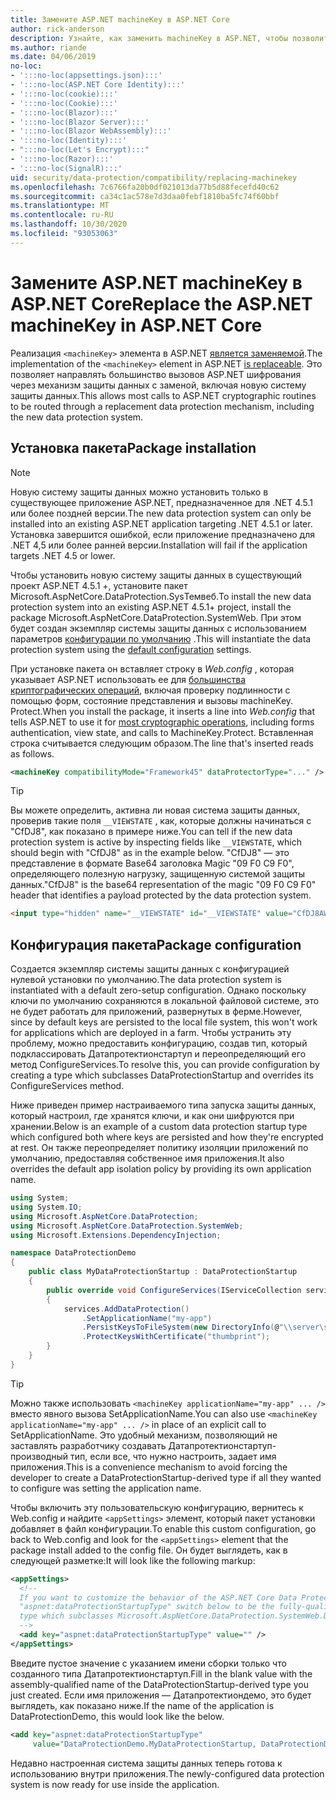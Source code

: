 ```yaml
---
title: Замените ASP.NET machineKey в ASP.NET Core
author: rick-anderson
description: Узнайте, как заменить machineKey в ASP.NET, чтобы позволить использовать новую и безопасную систему защиты данных.
ms.author: riande
ms.date: 04/06/2019
no-loc:
- ':::no-loc(appsettings.json):::'
- ':::no-loc(ASP.NET Core Identity):::'
- ':::no-loc(cookie):::'
- ':::no-loc(Cookie):::'
- ':::no-loc(Blazor):::'
- ':::no-loc(Blazor Server):::'
- ':::no-loc(Blazor WebAssembly):::'
- ':::no-loc(Identity):::'
- ":::no-loc(Let's Encrypt):::"
- ':::no-loc(Razor):::'
- ':::no-loc(SignalR):::'
uid: security/data-protection/compatibility/replacing-machinekey
ms.openlocfilehash: 7c6766fa20b0df021013da77b5d88fecefd40c62
ms.sourcegitcommit: ca34c1ac578e7d3daa0febf1810ba5fc74f60bbf
ms.translationtype: MT
ms.contentlocale: ru-RU
ms.lasthandoff: 10/30/2020
ms.locfileid: "93053063"
---
```

# <a name="replace-the-aspnet-machinekey-in-aspnet-core"></a><span data-ttu-id="544ef-103">Замените ASP.NET machineKey в ASP.NET Core</span><span class="sxs-lookup"><span data-stu-id="544ef-103">Replace the ASP.NET machineKey in ASP.NET Core</span></span>

<a name="compatibility-replacing-machinekey"></a>

<span data-ttu-id="544ef-104">Реализация `<machineKey>` элемента в ASP.NET [является заменяемой](https://blogs.msdn.microsoft.com/webdev/2012/10/23/cryptographic-improvements-in-asp-net-4-5-pt-2/).</span><span class="sxs-lookup"><span data-stu-id="544ef-104">The implementation of the `<machineKey>` element in ASP.NET [is replaceable](https://blogs.msdn.microsoft.com/webdev/2012/10/23/cryptographic-improvements-in-asp-net-4-5-pt-2/).</span></span> <span data-ttu-id="544ef-105">Это позволяет направлять большинство вызовов ASP.NET шифрования через механизм защиты данных с заменой, включая новую систему защиты данных.</span><span class="sxs-lookup"><span data-stu-id="544ef-105">This allows most calls to ASP.NET cryptographic routines to be routed through a replacement data protection mechanism, including the new data protection system.</span></span>

## <a name="package-installation"></a><span data-ttu-id="544ef-106">Установка пакета</span><span class="sxs-lookup"><span data-stu-id="544ef-106">Package installation</span></span>

> [!NOTE]
> <span data-ttu-id="544ef-107">Новую систему защиты данных можно установить только в существующее приложение ASP.NET, предназначенное для .NET 4.5.1 или более поздней версии.</span><span class="sxs-lookup"><span data-stu-id="544ef-107">The new data protection system can only be installed into an existing ASP.NET application targeting .NET 4.5.1 or later.</span></span> <span data-ttu-id="544ef-108">Установка завершится ошибкой, если приложение предназначено для .NET 4,5 или более ранней версии.</span><span class="sxs-lookup"><span data-stu-id="544ef-108">Installation will fail if the application targets .NET 4.5 or lower.</span></span>

<span data-ttu-id="544ef-109">Чтобы установить новую систему защиты данных в существующий проект ASP.NET 4.5.1 +, установите пакет Microsoft.AspNetCore.DataProtection.SysТемвеб.</span><span class="sxs-lookup"><span data-stu-id="544ef-109">To install the new data protection system into an existing ASP.NET 4.5.1+ project, install the package Microsoft.AspNetCore.DataProtection.SystemWeb.</span></span> <span data-ttu-id="544ef-110">При этом будет создан экземпляр системы защиты данных с использованием параметров [конфигурации по умолчанию](xref:security/data-protection/configuration/default-settings) .</span><span class="sxs-lookup"><span data-stu-id="544ef-110">This will instantiate the data protection system using the [default configuration](xref:security/data-protection/configuration/default-settings) settings.</span></span>

<span data-ttu-id="544ef-111">При установке пакета он вставляет строку в *Web.config* , которая указывает ASP.NET использовать ее для [большинства криптографических операций](https://blogs.msdn.microsoft.com/webdev/2012/10/23/cryptographic-improvements-in-asp-net-4-5-pt-2/), включая проверку подлинности с помощью форм, состояние представления и вызовы machineKey. Protect.</span><span class="sxs-lookup"><span data-stu-id="544ef-111">When you install the package, it inserts a line into *Web.config* that tells ASP.NET to use it for [most cryptographic operations](https://blogs.msdn.microsoft.com/webdev/2012/10/23/cryptographic-improvements-in-asp-net-4-5-pt-2/), including forms authentication, view state, and calls to MachineKey.Protect.</span></span> <span data-ttu-id="544ef-112">Вставленная строка считывается следующим образом.</span><span class="sxs-lookup"><span data-stu-id="544ef-112">The line that's inserted reads as follows.</span></span>

```xml
<machineKey compatibilityMode="Framework45" dataProtectorType="..." />
```

>[!TIP]
> <span data-ttu-id="544ef-113">Вы можете определить, активна ли новая система защиты данных, проверив такие поля `__VIEWSTATE` , как, которые должны начинаться с "CfDJ8", как показано в примере ниже.</span><span class="sxs-lookup"><span data-stu-id="544ef-113">You can tell if the new data protection system is active by inspecting fields like `__VIEWSTATE`, which should begin with "CfDJ8" as in the example below.</span></span> <span data-ttu-id="544ef-114">"CfDJ8" — это представление в формате Base64 заголовка Magic "09 F0 C9 F0", определяющего полезную нагрузку, защищенную системой защиты данных.</span><span class="sxs-lookup"><span data-stu-id="544ef-114">"CfDJ8" is the base64 representation of the magic "09 F0 C9 F0" header that identifies a payload protected by the data protection system.</span></span>

```html
<input type="hidden" name="__VIEWSTATE" id="__VIEWSTATE" value="CfDJ8AWPr2EQPTBGs3L2GCZOpk...">
```

## <a name="package-configuration"></a><span data-ttu-id="544ef-115">Конфигурация пакета</span><span class="sxs-lookup"><span data-stu-id="544ef-115">Package configuration</span></span>

<span data-ttu-id="544ef-116">Создается экземпляр системы защиты данных с конфигурацией нулевой установки по умолчанию.</span><span class="sxs-lookup"><span data-stu-id="544ef-116">The data protection system is instantiated with a default zero-setup configuration.</span></span> <span data-ttu-id="544ef-117">Однако поскольку ключи по умолчанию сохраняются в локальной файловой системе, это не будет работать для приложений, развернутых в ферме.</span><span class="sxs-lookup"><span data-stu-id="544ef-117">However, since by default keys are persisted to the local file system, this won't work for applications which are deployed in a farm.</span></span> <span data-ttu-id="544ef-118">Чтобы устранить эту проблему, можно предоставить конфигурацию, создав тип, который подклассировать Датапротектионстартуп и переопределяющий его метод ConfigureServices.</span><span class="sxs-lookup"><span data-stu-id="544ef-118">To resolve this, you can provide configuration by creating a type which subclasses DataProtectionStartup and overrides its ConfigureServices method.</span></span>

<span data-ttu-id="544ef-119">Ниже приведен пример настраиваемого типа запуска защиты данных, который настроил, где хранятся ключи, и как они шифруются при хранении.</span><span class="sxs-lookup"><span data-stu-id="544ef-119">Below is an example of a custom data protection startup type which configured both where keys are persisted and how they're encrypted at rest.</span></span> <span data-ttu-id="544ef-120">Он также переопределяет политику изоляции приложений по умолчанию, предоставляя собственное имя приложения.</span><span class="sxs-lookup"><span data-stu-id="544ef-120">It also overrides the default app isolation policy by providing its own application name.</span></span>

```csharp
using System;
using System.IO;
using Microsoft.AspNetCore.DataProtection;
using Microsoft.AspNetCore.DataProtection.SystemWeb;
using Microsoft.Extensions.DependencyInjection;

namespace DataProtectionDemo
{
    public class MyDataProtectionStartup : DataProtectionStartup
    {
        public override void ConfigureServices(IServiceCollection services)
        {
            services.AddDataProtection()
                .SetApplicationName("my-app")
                .PersistKeysToFileSystem(new DirectoryInfo(@"\\server\share\myapp-keys\"))
                .ProtectKeysWithCertificate("thumbprint");
        }
    }
}
```

>[!TIP]
> <span data-ttu-id="544ef-121">Можно также использовать `<machineKey applicationName="my-app" ... />` вместо явного вызова SetApplicationName.</span><span class="sxs-lookup"><span data-stu-id="544ef-121">You can also use `<machineKey applicationName="my-app" ... />` in place of an explicit call to SetApplicationName.</span></span> <span data-ttu-id="544ef-122">Это удобный механизм, позволяющий не заставлять разработчику создавать Датапротектионстартуп-производный тип, если все, что нужно настроить, задает имя приложения.</span><span class="sxs-lookup"><span data-stu-id="544ef-122">This is a convenience mechanism to avoid forcing the developer to create a DataProtectionStartup-derived type if all they wanted to configure was setting the application name.</span></span>

<span data-ttu-id="544ef-123">Чтобы включить эту пользовательскую конфигурацию, вернитесь к Web.config и найдите `<appSettings>` элемент, который пакет установки добавляет в файл конфигурации.</span><span class="sxs-lookup"><span data-stu-id="544ef-123">To enable this custom configuration, go back to Web.config and look for the `<appSettings>` element that the package install added to the config file.</span></span> <span data-ttu-id="544ef-124">Он будет выглядеть, как в следующей разметке:</span><span class="sxs-lookup"><span data-stu-id="544ef-124">It will look like the following markup:</span></span>

```xml
<appSettings>
  <!--
  If you want to customize the behavior of the ASP.NET Core Data Protection stack, set the
  "aspnet:dataProtectionStartupType" switch below to be the fully-qualified name of a
  type which subclasses Microsoft.AspNetCore.DataProtection.SystemWeb.DataProtectionStartup.
  -->
  <add key="aspnet:dataProtectionStartupType" value="" />
</appSettings>
```

<span data-ttu-id="544ef-125">Введите пустое значение с указанием имени сборки только что созданного типа Датапротектионстартуп.</span><span class="sxs-lookup"><span data-stu-id="544ef-125">Fill in the blank value with the assembly-qualified name of the DataProtectionStartup-derived type you just created.</span></span> <span data-ttu-id="544ef-126">Если имя приложения — Датапротектиондемо, это будет выглядеть, как показано ниже.</span><span class="sxs-lookup"><span data-stu-id="544ef-126">If the name of the application is DataProtectionDemo, this would look like the below.</span></span>

```xml
<add key="aspnet:dataProtectionStartupType"
     value="DataProtectionDemo.MyDataProtectionStartup, DataProtectionDemo" />
```

<span data-ttu-id="544ef-127">Недавно настроенная система защиты данных теперь готова к использованию внутри приложения.</span><span class="sxs-lookup"><span data-stu-id="544ef-127">The newly-configured data protection system is now ready for use inside the application.</span></span>
